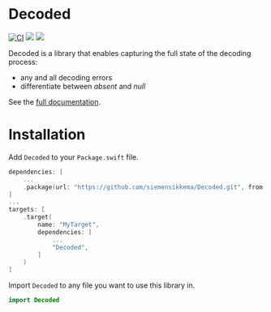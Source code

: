 # Decoded

[![CI](https://github.com/siemensikkema/Decoded/actions/workflows/ci.yml/badge.svg)](https://github.com/siemensikkema/Decoded/actions/workflows/ci.yml)
[![](https://img.shields.io/endpoint?url=https%3A%2F%2Fswiftpackageindex.com%2Fapi%2Fpackages%2Fsiemensikkema%2FDecoded%2Fbadge%3Ftype%3Dswift-versions)](https://swiftpackageindex.com/siemensikkema/Decoded)
[![](https://img.shields.io/endpoint?url=https%3A%2F%2Fswiftpackageindex.com%2Fapi%2Fpackages%2Fsiemensikkema%2FDecoded%2Fbadge%3Ftype%3Dplatforms)](https://swiftpackageindex.com/siemensikkema/Decoded)

Decoded is a library that enables capturing the full state of the decoding process:
- any and all decoding errors
- differentiate between _absent_ and _null_  

See the [full documentation](https://decoded.siemensikkema.nl).

# Installation

Add `Decoded` to your `Package.swift` file.

```swift
dependencies: [
    ...
    .package(url: "https://github.com/siemensikkema/Decoded.git", from: "0.4.0"),
]
...
targets: [
    .target(
        name: "MyTarget",
        dependencies: [
            ...
            "Decoded",
        ]
    )
]
```

Import `Decoded` to any file you want to use this library in.

```swift
import Decoded
```
